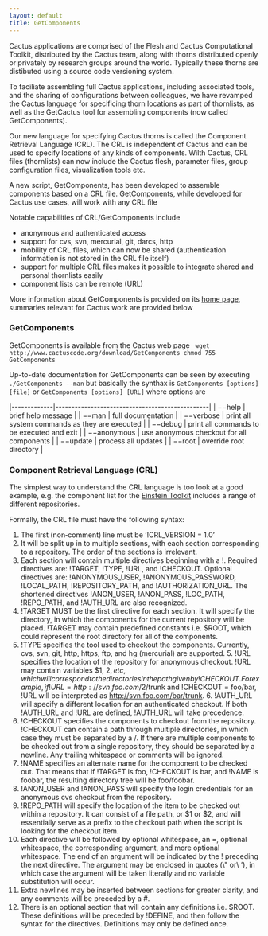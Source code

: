 ```yaml
---
layout: default
title: GetComponents
---
```

Cactus applications are comprised of the Flesh and Cactus Computational
Toolkit, distributed by the Cactus team, along with thorns distributed
openly or privately by research groups around the world. Typically these
thorns are distibuted using a source code versioning system.

To faciliate assembling full Cactus applications, including associated
tools, and the sharing of configurations between colleagues, we have
revamped the Cactus language for specificing thorn locations as part of
thornlists, as well as the GetCactus tool for assembling components (now
called GetComponents).

Our new language for specifying Cactus thorns is called the Component
Retrieval Language (CRL). The CRL is independent of Cactus and can be
used to specify locations of any kinds of components. Wilth Cactus, CRL
files (thornlists) can now include the Cactus flesh, parameter files,
group configuration files, visualization tools etc.

A new script, GetComponents, has been developed to assemble components
based on a CRL file. GetComponents, while developed for Cactus use
cases, will work with any CRL file

Notable capabilities of CRL/GetComponents include

-   anonymous and authenticated access
-   support for cvs, svn, mercurial, git, darcs, http
-   mobility of CRL files, which can now be shared (authentication
    information is not stored in the CRL file itself)
-   support for multiple CRL files makes it possible to integrate shared
    and personal thornlists easily
-   component lists can be remote (URL)

More information about GetComponents is provided on its [home
page](http://eseidel.org/projects/GetComponents/), summaries relevant
for Cactus work are provided below

### GetComponents

GetComponents is available from the Cactus web page
` wget http://www.cactuscode.org/download/GetComponents chmod 755 GetComponents`

Up-to-date documentation for GetComponents can be seen by executing
`./GetComponents --man` but basically the synthax is
`GetComponents [options] [file]` or `GetComponents [options] [URL]`
where options are


|-------------|------------------------------------------------|
| −−help      | brief help message                             |
| −−man       | full documentation                             |
| −−verbose   | print all system commands as they are executed |
| −−debug     | print all commands to be executed and exit     |
| −−anonymous | use anonymous checkout for all components      |
| −−update    | process all updates                            |
| −−root      | override root directory                        |

### Component Retrieval Language (CRL)

The simplest way to understand the CRL language is too look at a good
example, e.g. the component list for the [Einstein
Toolkit](https://svn.einsteintoolkit.org/manifest/einsteintoolkit.th)
includes a range of different repositories.

Formally, the CRL file must have the following syntax:

1.  The first (non‐comment) line must be ’!CRL\_VERSION = 1.0’
2.  It will be split up in to multiple sections, with each section
    corresponding to a repository. The order of the sections is
    irrelevant.
3.  Each section will contain multiple directives beginning with a !.
    Required directives are: !TARGET, !TYPE, !URL, and !CHECKOUT.
    Optional directives are: !ANONYMOUS\_USER, !ANONYMOUS\_PASSWORD,
    !LOCAL\_PATH, !REPOSITORY\_PATH, and !AUTHORIZATION\_URL. The
    shortened directives !ANON\_USER, !ANON\_PASS, !LOC\_PATH,
    !REPO\_PATH, and !AUTH\_URL are also recognized.
4.  !TARGET MUST be the first directive for each section. It will
    specify the directory, in which the components for the current
    repository will be placed. !TARGET may contain predefined constants
    i.e. $ROOT, which could represent the root directory for all of the
    components.
5.  !TYPE specifies the tool used to checkout the components. Currently,
    cvs, svn, git, http, https, ftp, and hg (mercurial) are
    supported. 5. !URL specifies the location of the repository for
    anonymous checkout. !URL may contain variables $1, $2, etc, which
    will correspond to the directories in the path given by !CHECKOUT.
    For example, if !URL = http://svn.foo.com/$2/trunk and !CHECKOUT =
    foo/bar, !URL will be interpreted as
    http://svn.foo.com/bar/trunk. 6. !AUTH\_URL will specify a different
    location for an authenticated checkout. If both !AUTH\_URL and !URL
    are defined, !AUTH\_URL will take precedence.
6.  !CHECKOUT specifies the components to checkout from the repository.
    !CHECKOUT can contain a path through multiple directories, in which
    case they must be separated by a /. If there are multiple components
    to be checked out from a single repository, they should be separated
    by a newline. Any trailing whitespace or comments will be ignored.
7.  !NAME specifies an alternate name for the component to be checked
    out. That means that if !TARGET is foo, !CHECKOUT is bar, and !NAME
    is foobar, the resulting directory tree will be foo/foobar.
8.  !ANON\_USER and !ANON\_PASS will specify the login credentials for
    an anonymous cvs checkout from the repository.
9.  !REPO\_PATH will specify the location of the item to be checked out
    within a repository. It can consist of a file path, or $1 or $2, and
    will essentially serve as a prefix to the checkout path when the
    script is looking for the checkout item.
10. Each directive will be followed by optional whitespace, an =,
    optional whitespace, the corresponding argument, and more optional
    whitespace. The end of an argument will be indicated by the !
    preceding the next directive. The argument may be enclosed in quotes
    (\\" or\\ ’), in which case the argument will be taken literally and
    no variable substitution will occur.
11. Extra newlines may be inserted between sections for greater clarity,
    and any comments will be preceded by a \#.
12. There is an optional section that will contain any definitions i.e.
    $ROOT. These definitions will be preceded by !DEFINE, and then
    follow the syntax for the directives. Definitions may only be
    defined once.
